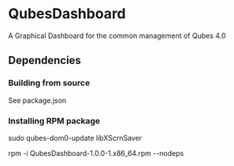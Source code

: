 # QubesDashboard
A Graphical Dashboard for the common management of Qubes 4.0

## Dependencies
### Building from source
See package.json

### Installing RPM package
sudo qubes-dom0-update libXScrnSaver

rpm -i QubesDashboard-1.0.0-1.x86_64.rpm --nodeps
